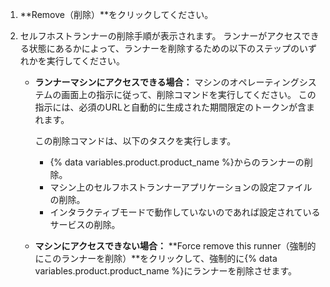1. **Remove（削除）**をクリックしてください。
1. セルフホストランナーの削除手順が表示されます。 ランナーがアクセスできる状態にあるかによって、ランナーを削除するための以下のステップのいずれかを実行してください。

    * **ランナーマシンにアクセスできる場合：** マシンのオペレーティングシステムの画面上の指示に従って、削除コマンドを実行してください。 この指示には、必須のURLと自動的に生成された期間限定のトークンが含まれます。

        この削除コマンドは、以下のタスクを実行します。

        * {% data variables.product.product_name %}からのランナーの削除。
        * マシン上のセルフホストランナーアプリケーションの設定ファイルの削除。
        * インタラクティブモードで動作していないのであれば設定されているサービスの削除。

    * **マシンにアクセスできない場合：** **Force remove this runner（強制的にこのランナーを削除）**をクリックして、強制的に{% data variables.product.product_name %}にランナーを削除させます。
